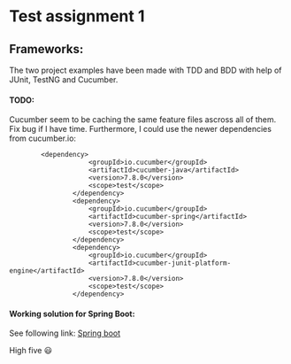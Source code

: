 # Test assignment 1  

## Frameworks:  
The two project examples have been made with TDD and BDD with help of JUnit, TestNG and Cucumber. 
  
#### TODO:  
Cucumber seem to be caching the same feature files ascross all of them. Fix bug if I have time.
Furthermore, I could use the newer dependencies from cucumber.io:  
```   
		<dependency>
                    <groupId>io.cucumber</groupId>
                    <artifactId>cucumber-java</artifactId>
                    <version>7.8.0</version>
                    <scope>test</scope>
                </dependency>
                <dependency>
                    <groupId>io.cucumber</groupId>
                    <artifactId>cucumber-spring</artifactId>
                    <version>7.8.0</version>
                    <scope>test</scope>
                </dependency>
                <dependency>
                    <groupId>io.cucumber</groupId>
                    <artifactId>cucumber-junit-platform-engine</artifactId>
                    <version>7.8.0</version>
                    <scope>test</scope>
                </dependency>  
```    
  
#### Working solution for Spring Boot:    
See following link: [Spring boot](https://github.com/tobias-z/assignment-testola1)    
  
High five :smiley:  
  